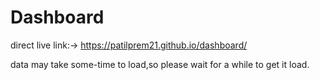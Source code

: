 # Dashboard
direct live link:->    https://patilprem21.github.io/dashboard/
                     
					 
	  
   data may take some-time to load,so please wait for a while to get it load. 
